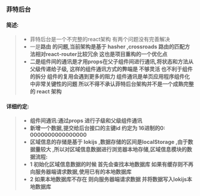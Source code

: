 ### 菲特后台
#### 简述:
> * 菲特后台是一个不完整的react架构 有两个问题没有完善解决
> * 一是<strong>路由<strong>  的问题,当前架构是基于 hasher ,crossroads
> 路由的匹配方法相对react-router比较冗余  这也是项目重构的一个优化点
> * 二是组件间的通讯是才用props在父子组件间进行通讯,将状态和方法从父级传递给子级,
> 这样的组件通讯方式的弊端是  不够灵活 也不利于组件的拆分  组件的复用会遇到更多的阻力
> 组件通讯是单页应用程序组件化中非常关键性的问题 
> 所以不得不承认菲特后台架构并不是一个成熟完整的 react 架构 

#### 详细约定:
> * 组件间通讯:通过props 进行子级和父级组件通讯
> * 新增一个数据,提交给后台接口的主键id 约定为 16进制的0: 0000000000000000
> * 区域信息的存储是基于 lokijs ,数据存储的区间是localStorage ,由于数据量较大 ,所以对区域信息数据进行浏览器本地存储,区域信息模块的数据流程: 
> * 1 初始化区域信息数据的时候  首先会查找本地数据库 如果有缓存则不再向服务器端请求数据,使用已有的本地数据库
> * 2 如果本地数据库不存在  则向服务器端请求数据 并将数据写入lokijs本地数据库